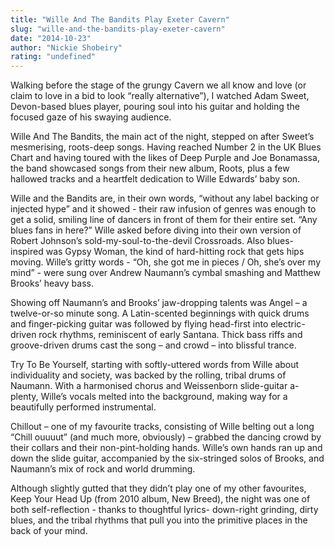 ```yaml
---
title: "Wille And The Bandits Play Exeter Cavern"
slug: "wille-and-the-bandits-play-exeter-cavern"
date: "2014-10-23"
author: "Nickie Shobeiry"
rating: "undefined"
---
```


Walking before the stage of the grungy Cavern we all know and love (or claim to love in a bid to look “really alternative”), I watched Adam Sweet, Devon-based blues player, pouring soul into his guitar and holding the focused gaze of his swaying audience.

Wille And The Bandits, the main act of the night, stepped on after Sweet’s mesmerising, roots-deep songs. Having reached Number 2 in the UK Blues Chart and having toured with the likes of Deep Purple and Joe Bonamassa, the band showcased songs from their new album, Roots, plus a few hallowed tracks and a heartfelt dedication to Wille Edwards’ baby son.

Wille and the Bandits are, in their own words, “without any label backing or injected hype” and it showed - their raw infusion of genres was enough to get a solid, smiling line of dancers in front of them for their entire set. “Any blues fans in here?” Wille asked before diving into their own version of Robert Johnson’s sold-my-soul-to-the-devil Crossroads. Also blues-inspired was Gypsy Woman, the kind of hard-hitting rock that gets hips moving. Wille’s gritty words - “Oh, she got me in pieces / Oh, she’s over my mind” - were sung over Andrew Naumann’s cymbal smashing and Matthew Brooks’ heavy bass.

Showing off Naumann’s and Brooks’ jaw-dropping talents was Angel – a twelve-or-so minute song. A Latin-scented beginnings with quick drums and finger-picking guitar was followed by flying head-first into electric-driven rock rhythms, reminiscent of early Santana. Thick bass riffs and groove-driven drums cast the song – and crowd – into blissful trance.

Try To Be Yourself, starting with softly-uttered words from Wille about individuality and society, was backed by the rolling, tribal drums of Naumann. With a harmonised chorus and Weissenborn slide-guitar a-plenty, Wille’s vocals melted into the background, making way for a beautifully performed instrumental.

Chillout – one of my favourite tracks, consisting of Wille belting out a long “Chill ouuuut” (and much more, obviously) – grabbed the dancing crowd by their collars and their non-pint-holding hands. Wille’s own hands ran up and down the slide guitar, accompanied by the six-stringed solos of Brooks, and Naumann’s mix of rock and world drumming.

Although slightly gutted that they didn’t play one of my other favourites, Keep Your Head Up (from 2010 album, New Breed), the night was one of both self-reflection - thanks to thoughtful lyrics- down-right grinding, dirty blues, and the tribal rhythms that pull you into the primitive places in the back of your mind.
